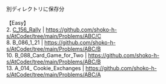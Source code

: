 別ディレクトリに保存分\
\
【Easy】\
2. [C_156_Rally](https://github.com/shoko-h-s/AtCoder/blob/main/Problems/ABC/C/156_Rally.py) | https://github.com/shoko-h-s/AtCoder/tree/main/Problems/ABC/C \
8. B_086_1_21 | https://github.com/shoko-h-s/AtCoder/tree/main/Problems/ABC/B \
10. B_088_Card_Game_for_Two | https://github.com/shoko-h-s/AtCoder/tree/main/Problems/ABC/B \
13. A_014_ Cookie_Exchanges | https://github.com/shoko-h-s/AtCoder/tree/main/Problems/ABC/A
